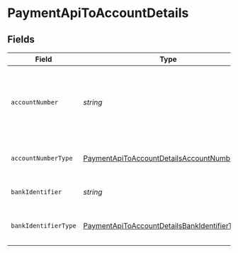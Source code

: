 # PaymentApiToAccountDetails


## Fields

| Field                                                                                                               | Type                                                                                                                | Required                                                                                                            | Description                                                                                                         |
| ------------------------------------------------------------------------------------------------------------------- | ------------------------------------------------------------------------------------------------------------------- | ------------------------------------------------------------------------------------------------------------------- | ------------------------------------------------------------------------------------------------------------------- |
| `accountNumber`                                                                                                     | *string*                                                                                                            | :heavy_check_mark:                                                                                                  | The account identifier. Only IBANs are supported at the moment.                                                     |
| `accountNumberType`                                                                                                 | [PaymentApiToAccountDetailsAccountNumberType](../../models/shared/paymentapitoaccountdetailsaccountnumbertype.md)   | :heavy_check_mark:                                                                                                  | The type of account number (e.g. IBAN).                                                                             |
| `bankIdentifier`                                                                                                    | *string*                                                                                                            | :heavy_check_mark:                                                                                                  | The identifier of the bank.                                                                                         |
| `bankIdentifierType`                                                                                                | [PaymentApiToAccountDetailsBankIdentifierType](../../models/shared/paymentapitoaccountdetailsbankidentifiertype.md) | :heavy_check_mark:                                                                                                  | The type of bank identifier (e.g. BIC).                                                                             |